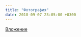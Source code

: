 ```yaml
---
title: "Фотография"
date: 2018-09-07 23:05:00 +0300
---
```



[Вложение](https://vk.com/photo41076938_456244246)
